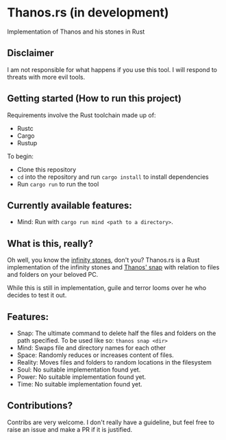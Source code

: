 # Thanos.rs (in development)
Implementation of Thanos and his stones in Rust

## Disclaimer
I am not responsible for what happens if you use this tool. I will respond to threats with more evil tools.
## Getting started (How to run this project)
Requirements involve the Rust toolchain made up of:
- Rustc
- Cargo
- Rustup

To begin:
- Clone this repository
- `cd` into the repository and run `cargo install` to install dependencies
- Run `cargo run` to run the tool
## Currently available features:
- Mind: Run with `cargo run mind <path to a directory>`.

## What is this, really?
Oh well, you know the [infinity stones](https://marvelcinematicuniverse.fandom.com/wiki/Infinity_Stones), don't you?
Thanos.rs is a Rust implementation of the infinity stones and [Thanos' snap](https://marvelcinematicuniverse.fandom.com/wiki/Snap) with relation to files and folders on your beloved PC.

While this is still in implementation, guile and terror looms over he who decides to test it out.

## Features:
- Snap: The ultimate command to delete half the files and folders on the path specified. To be used like so: `thanos snap <dir>`
- Mind: Swaps file and directory names for each other
- Space: Randomly reduces or increases content of files.
- Reality: Moves files and folders to random locations in the filesystem
- Soul: No suitable implementation found yet.
- Power: No suitable implementation found yet.
- Time: No suitable implementation found yet.

## Contributions?
Contribs are very welcome. I don't really have a guideline, but feel free to raise an issue and make a PR if it is justified.